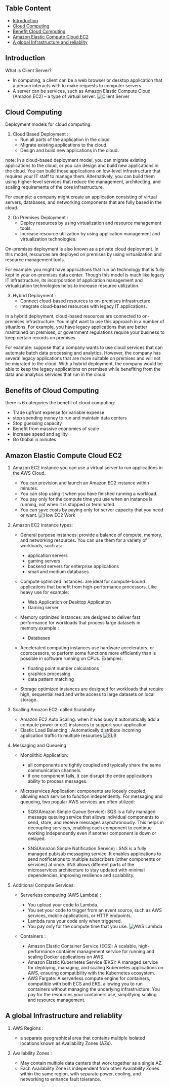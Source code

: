 ## Table Content 
- [Introduction](#introduction)
- [Cloud Computing](#cloud-computing)
- [Benefit Cloud Computing](#benefits-of-cloud-computing)
- [Amazon Elastic Compute Cloud EC2](#amazon-elastic-compute-cloud-ec2)
- [A global Infrastructure and reliablity](#a-global-infrastructure-and-reliablity)


## Introduction
What is Client Server?
- In computing, a client can be a web browser or desktop application that a person interacts with to make requests to computer servers. 
- A server can be services, such as Amazon Elastic Compute Cloud (Amazon EC2) – a type of virtual server.
![Client Server](img/ClientServer.png)

## Cloud Computing
Deployment models for cloud computing:
1) Cloud Based Deployment : 
    - Run all parts of the application in the cloud.
    - Migrate existing applications to the cloud.
    - Design and build new applications in the cloud.

note: In a cloud-based deployment model, you can migrate existing applications to the cloud, or you can design and build new applications in the cloud. 
You can build those applications on low-level infrastructure that requires your IT staff to manage them.
Alternatively, you can build them using higher-level services that reduce the management, architecting, and scaling requirements of the core infrastructure.

For example: a company might create an application consisting of virtual servers, databases, and networking components that are fully based in the cloud.

2) On Premises Deployment :
    - Deploy resources by using virtualization and resource management tools.
    - Increase resource utilization by using application management and virtualization technologies.

On-premises deployment is also known as a private cloud deployment. In this model, resources are deployed on premises by using virtualization and resource management tools.


For example: you might have applications that run on technology that is fully kept in your on-premises data center. Though this model is much like legacy IT infrastructure, its incorporation of application management and virtualization technologies helps to increase resource utilization.

3) Hybrid Deployment :
    - Connect cloud-based resources to on-premises infrastructure.
    - Integrate cloud-based resources with legacy IT applications.

In a hybrid deployment, cloud-based resources are connected to on-premises infrastructure. You might want to use this approach in a number of situations. For example, you have legacy applications that are better maintained on premises, or government regulations require your business to keep certain records on premises.

For example: suppose that a company wants to use cloud services that can automate batch data processing and analytics. However, the company has several legacy applications that are more suitable on premises and will not be migrated to the cloud. With a hybrid deployment, the company would be able to keep the legacy applications on premises while benefiting from the data and analytics services that run in the cloud.

## Benefits of Cloud Computing
there is 6 categories the benefit of cloud computing:
- Trade upfront expense for variable expense
- stop spending money to run and maintain data centers 
- Stop guessing capacity
- Benefit from massive economies of scale
- Increase speed and agility
- Go Global in minutes

## Amazon Elastic Compute Cloud EC2
1) Amazon EC2 instance you can use a virtual server to run applications in the AWS Cloud.
    - You can provision and launch an Amazon EC2 instance within minutes.
    - You can stop using it when you have finished running a workload.
    - You pay only for the compute time you use when an instance is running, not when it is stopped or terminated.
    - You can save costs by paying only for server capacity that you need or want.
![How EC2 Work](img/EC2_Works.png)


2) Amazon EC2 instance types:
    - General purpose instances: provide a balance of compute, memory, and networking resources. You can use them for a variety of workloads, such as:
        - application servers
        - gaming servers
        - backend servers for enterprise applications
        - small and medium databases
    
    - Compute optimized instances:  are ideal for compute-bound applications that benefit from high-performance processors. Like heavy use for example: 
        - Web Application or Desktop Application
        - Gaming server 
    
    - Memory optimized instances:  are designed to deliver fast performance for workloads that process large datasets in memory.example :
        - Databases

    - Accelerated computing instances use hardware accelerators, or coprocessors, to perform some functions more efficiently than is possible in software running on CPUs. Examples:
        - floating point number calculations
        -  graphics processing
        - data pattern matching
    
    - Storage optimized instances are designed for workloads that require high, sequential read and write access to large datasets on local storage.


3) Scalling Amazon EC2: called Scalability
    - Amazon EC2 Auto Scaling: when it was busy it automatically add a compute power or ec2 instances  to support your application
    - Elastic Load Balancing : Automatically distribute incoming application traffic to multiple resources
    ![ELB](img/ELB.png)

4) Messaging and Queueing 
    - Monolithic Application:
        - all components are tightly coupled and typically share the same communication channels.
        -  if one component fails, it can disrupt the entire application’s ability to process messages. 

    - Microservices Application: components are loosely coupled, allowing each service to function independently. For messaging and queueing, two popular AWS services are often utilized:
        - SQS(Amazon Simple Queue Service): SQS is a fully managed message queuing service that allows individual components to send, store, and receive messages asynchronously. This helps in decoupling services, enabling each component to continue working independently even if another component is down or delayed.

        - SNS(Amazon Simple Notification Service) : SNS is a fully managed pub/sub messaging service. It enables applications to send notifications to multiple subscribers (other components or services) at once. SNS allows different parts of the microservices architecture to stay updated with minimal dependencies, improving resilience and scalability.
    
5) Additional Compute Services:
    - Serverless computing (AWS Lambda) :
        - You upload your code to Lambda. 
        - You set your code to trigger from an event source, such as AWS services, mobile applications, or HTTP endpoints.
        - Lambda runs your code only when triggered.
        - You pay only for the compute time that you use. 
    ![AWS Lambda](img/AWSLambda.png)

    - Containers :
        - Amazon Elastic Container Service (ECS): A scalable, high-performance container management service for running and scaling Docker applications on AWS.
        - Amazon Elastic Kubernetes Service (EKS): A managed service for deploying, managing, and scaling Kubernetes applications on AWS, ensuring compatibility with the Kubernetes ecosystem.
        - AWS Fargate: A serverless compute engine for containers, compatible with both ECS and EKS, allowing you to run containers without managing the underlying infrastructure. You pay for the resources your containers use, simplifying scaling and resource management.


## A global Infrastructure and reliablity
1) AWS Regions : 
    - a separate geographical area that contains multiple isolated locations known as Availability Zones (AZs).

2) Availability Zones :
    - May contain multiple data centers that work together as a single AZ.
    - Each Availability Zone is independent from other Availability Zones within the same region, with separate power, cooling, and networking to enhance fault tolerance.
